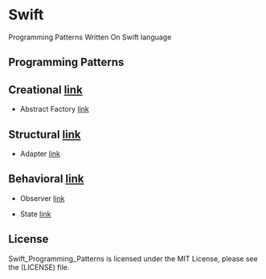 # Swift
Programming Patterns Written On Swift language
## Programming Patterns

## Creational  [link](https://github.com/daviskamau/Swift_Programming_Patterns/blob/master/Swift_Programming_Patterns.playground/Sources/Creational)

- Abstract Factory [link](https://github.com/daviskamau/Swift_Programming_Patterns/blob/master/Swift_Programming_Patterns.playground/Sources/Creational/AbstractFactory.swift)

## Structural  [link](https://github.com/daviskamau/Swift_Programming_Patterns/blob/master/Swift_Programming_Patterns.playground/Sources/Structural)

- Adapter [link](https://github.com/daviskamau/Swift_Programming_Patterns/blob/master/Swift_Programming_Patterns.playground/Sources/Structural/Adapter.swift)

## Behavioral  [link](https://github.com/daviskamau/Swift_Programming_Patterns/blob/master/Swift_Programming_Patterns.playground/Sources/Behavioral)

- Observer [link](https://github.com/daviskamau/Swift_Programming_Patterns/blob/master/Swift_Programming_Patterns.playground/Sources/Behavioral/Observer.swift)

- State [link](https://github.com/daviskamau/Swift_Programming_Patterns/blob/master/Swift_Programming_Patterns.playground/Sources/Behavioral/State.swift)

## License
Swift_Programming_Patterns is licensed under the MIT License, please see the (LICENSE) file.
